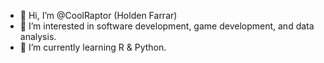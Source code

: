 - 👋 Hi, I’m @CoolRaptor (Holden Farrar)
- 👀 I’m interested in software development, game development, and data analysis.
- 🌱 I’m currently learning R & Python.

<!---
CoolRaptor/CoolRaptor is a ✨ special ✨ repository because its `README.md` (this file) appears on your GitHub profile.
You can click the Preview link to take a look at your changes.
--->
